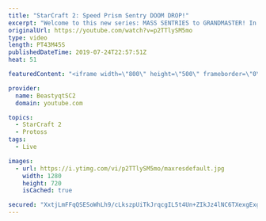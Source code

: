 ```yaml
---
title: "StarCraft 2: Speed Prism Sentry DOOM DROP!"
excerpt: "Welcome to this new series: MASS SENTRIES to GRANDMASTER! In this series, we will see how far I can get by playing ONLY Sentries on the ladder in ALL Protoss matchups!  Yet more Mass Sentry games in all three Protoss matchups! The first opponent has some thoughts on this playstyle...  Feel free to let"
originalUrl: https://youtube.com/watch?v=p2TTlySM5mo
type: video
length: PT43M45S
publishedDateTime: 2019-07-24T22:57:51Z
heat: 51

featuredContent: "<iframe width=\"800\" height=\"500\" frameborder=\"0\" src=\"https://www.youtube.com/embed/p2TTlySM5mo\" allow=\"accelerometer; autoplay; encrypted-media; gyroscope; picture-in-picture\" allowfullscreen></iframe>"

provider:
  name: BeastyqtSC2
  domain: youtube.com

topics:
  - StarCraft 2
  - Protoss
tags:
  - Live

images:
  - url: https://i.ytimg.com/vi/p2TTlySM5mo/maxresdefault.jpg
    width: 1280
    height: 720
    isCached: true

secured: "XxtjLmFFqQSESoWhLh9/cLkszpUiTkJrqcgIL5t4Un+ZIkJz4lNC6TXexgExgUMhb7/HI5vt72n6yNVX2Hew1zzX1G8Kt4lcfZM9om0ZMWYr4q0/Re8lJQ0CIsH82oZa9iNzwnexWwxE6BWEzGTk+B+K0LfD6HgU/KqmTnCD0vtFoQsYvBfJv8hVh7lKKRpIabKbR5uXlqc49h2h1cqzZCoArrXQWg4bX5Uqd37ReVe2LyBQu5RE065K8N4ysgoqm5sBFPpLqxAKA1rGISNUkc+fH9t7S8Z/v+4RMdpaLV+BMe0xCgtPJQhOi/gC35e1Lcrf2DTLWTPz8D9etaaumNSA4W+0x9hoy8ziqfoW4RMMi2fqPK6OQ6vEEpRvAYy1QQBQ9Ckb6hT1t6UVD69oRia7RIcTYa4j3I+36qdXg+4=;3EWsyNNAYmRYUAMvQCWVlQ=="
---
```


